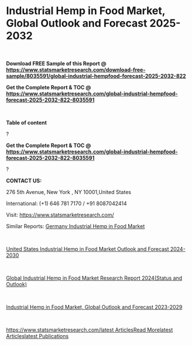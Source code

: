 <h1>Industrial Hemp in Food Market, Global Outlook and Forecast 2025-2032</h1><br/><p><strong>Download FREE Sample of this Report @ <a href="https://www.statsmarketresearch.com/download-free-sample/8035591/global-industrial-hempfood-forecast-2025-2032-822">https://www.statsmarketresearch.com/download-free-sample/8035591/global-industrial-hempfood-forecast-2025-2032-822</a></strong></p>
 
 
 
 <div><b>Get the Complete Report & TOC @ <a href="https://www.statsmarketresearch.com/global-industrial-hempfood-forecast-2025-2032-822-8035591">https://www.statsmarketresearch.com/global-industrial-hempfood-forecast-2025-2032-822-8035591</a></b></div>
 
 
 
 <p><br />
 
 <b>Table of content</b></p>
 
 
 
 <p>? </p>
 
 
 
 <div><b>Get the Complete Report & TOC @ <a href="https://www.statsmarketresearch.com/global-industrial-hempfood-forecast-2025-2032-822-8035591">https://www.statsmarketresearch.com/global-industrial-hempfood-forecast-2025-2032-822-8035591</a></b></div>
 
 
 
 <p>? </p>
 
 
 
 <p><b>CONTACT US:</b><br />
 
 276 5th Avenue, New York , NY 10001,United States<br />
 
 International: (+1) 646 781 7170 / +91 8087042414<br />
 
 Visit: <a href="https://www.statsmarketresearch.com/">https://www.statsmarketresearch.com/</a><br />
 
 Similar Reports: <a href="https://www.statsmarketresearch.com/global-industrial-hempfood-forecast-2025-2032-822-8035591">Germany Industrial Hemp in Food Market</a><br />
 
 <br />
 
 <a href="https://www.statsmarketresearch.com/global-industrial-hempfood-forecast-2025-2032-822-8035591">United States Industrial Hemp in Food Market Outlook and Forecast 2024-2030</a><br />
 
 <br />
 
 <a href="https://www.statsmarketresearch.com/global-industrial-hempfood-forecast-2025-2032-822-8035591">Global Industrial Hemp in Food Market Research Report 2024(Status and Outlook)</a><br />
 
 <br />
 
 <a href="https://www.statsmarketresearch.com/global-industrial-hempfood-forecast-2025-2032-822-8035591">Industrial Hemp in Food Market, Global Outlook and Forecast 2023-2029</a><br />
 
 <br />
 
 <a href="https://gyeongbokgung.com">https://www.statsmarketresearch.com/</a><a href="https://hallyeomaritime.com">latest Articles</a><a href="https://jingwansa.com">Read More</a><a href="https://nguoiviet.jp/">latest Articles</a><a href="https://www.intelmarketresearch.com/">latest Publications</a></p>